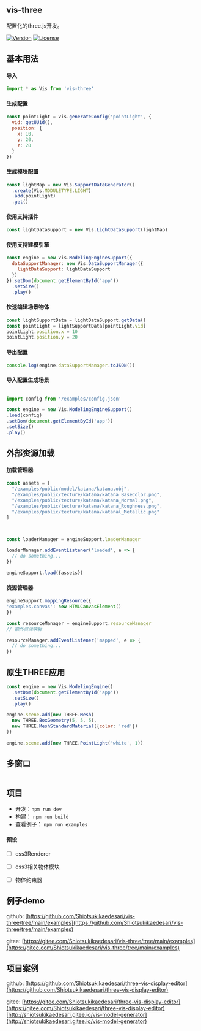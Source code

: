## vis-three

配置化的three.js开发。

<p>
  <a href="https://www.npmjs.com/package/vis-three"><img src="https://img.shields.io/badge/Versioin-0.0.2-{}" alt="Version"></a>
  <a href="https://www.npmjs.com/package/vis-three"><img src="https://img.shields.io/badge/License-MIT-{}" alt="License"></a>
</p>

## 基本用法

#### 导入

``` js
import * as Vis from 'vis-three'
```

#### 生成配置

``` js
const pointLight = Vis.generateConfig('pointLight', {
  vid: getUUid(),
  position: {
    x: 10,
    y: 20,
    z: 20
  }
})
```

#### 生成模块配置

``` js
const lightMap = new Vis.SupportDataGenerator()
  .create(Vis.MODULETYPE.LIGHT)
  .add(pointLight)
  .get()
```

#### 使用支持插件
``` js
const lightDataSupport = new Vis.LightDataSupport(lightMap)
```

#### 使用支持建模引擎
``` js
const engine = new Vis.ModelingEngineSupport({
  dataSupportManager: new Vis.DataSupportManager({
    lightDataSupport: lightDataSupport
  })
}).setDom(document.getElementById('app'))
  .setSize()
  .play()
```

#### 快速编辑场景物体
``` js
const lightSupportData = lightDataSupport.getData()
const pointLight = lightSupportData[pointLight.vid]
pointLight.position.x = 10
pointLight.position.y = 20
```

#### 导出配置
``` js
console.log(engine.dataSupportManager.toJSON())
```

#### 导入配置生成场景
``` js

import config from '/examples/config.json'

const engine = new Vis.ModelingEngineSupport()
.load(config)
.setDom(document.getElementById('app'))
.setSize()
.play()
```

## 外部资源加载

#### 加载管理器
``` js
const assets = [
  "/examples/public/model/katana/katana.obj",
  "/examples/public/texture/katana/katana_BaseColor.png",
  "/examples/public/texture/katana/katana_Normal.png",
  "/examples/public/texture/katana/katana_Roughness.png",
  "/examples/public/texture/katana/katanal_Metallic.png"
]



const loaderManager = engineSupport.loaderManager

loaderManager.addEventListener('loaded', e => {
  // do something...
})

engineSupport.load({assets})

```
#### 资源管理器
``` js
engineSupport.mappingResource({
'examples.canvas': new HTMLCanvasElement()
})

const resourceManager = engineSupport.resourceManager
// 额外资源映射

resourceManager.addEventListener('mapped', e => {
  // do something...
})

```

## 原生THREE应用

``` js
const engine = new Vis.ModelingEngine()
  .setDom(document.getElementById('app'))
  .setSize()
  .play()

engine.scene.add(new THREE.Mesh(
  new THREE.BoxGeometry(5, 5, 5),
  new THREE.MeshStandardMaterial({color: 'red'})
))

engine.scene.add(new THREE.PointLight('white', 1))

```

## 多窗口

``` js

```

## 项目
* 开发：`npm run dev`
* 构建： `npm run build`
* 查看例子： `npm run examples`


#### 预设

- [ ] css3Renderer
- [ ] css3相关物体模块
- [ ] 物体约束器


## 例子demo
github: [https://github.com/Shiotsukikaedesari/vis-three/tree/main/examples](https://github.com/Shiotsukikaedesari/vis-three/tree/main/examples)

gitee: [https://gitee.com/Shiotsukikaedesari/vis-three/tree/main/examples](https://gitee.com/Shiotsukikaedesari/vis-three/tree/main/examples)


## 项目案例

github: 
[https://github.com/Shiotsukikaedesari/three-vis-display-editor](https://github.com/Shiotsukikaedesari/three-vis-display-editor)


gitee:
[https://gitee.com/Shiotsukikaedesari/three-vis-display-editor](https://gitee.com/Shiotsukikaedesari/three-vis-display-editor)
[http://shiotsukikaedesari.gitee.io/vis-model-generator](http://shiotsukikaedesari.gitee.io/vis-model-generator)

